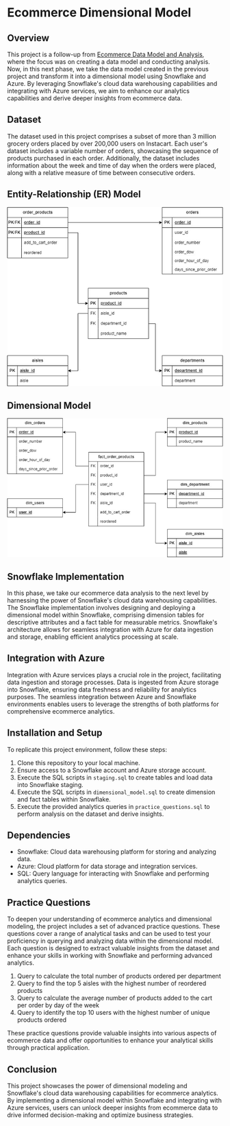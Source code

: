 # Ecommerce Dimensional Model

## Overview
This project is a follow-up from [Ecommerce Data Model and Analysis](https://github.com/elvarlax/ecommerce-data-model-analysis), where the focus was on creating a data model and conducting analysis. Now, in this next phase, we take the data model created in the previous project and transform it into a dimensional model using Snowflake and Azure. By leveraging Snowflake's cloud data warehousing capabilities and integrating with Azure services, we aim to enhance our analytics capabilities and derive deeper insights from ecommerce data.

## Dataset
The dataset used in this project comprises a subset of more than 3 million grocery orders placed by over 200,000 users on Instacart. Each user's dataset includes a variable number of orders, showcasing the sequence of products purchased in each order. Additionally, the dataset includes information about the week and time of day when the orders were placed, along with a relative measure of time between consecutive orders.

## Entity-Relationship (ER) Model
![Data Model](https://github.com/elvarlax/ecommerce-data-model-analysis/blob/main/er_model.jpg)

## Dimensional Model
![Dimensional Model](https://github.com/elvarlax/ecommerce-dimensional-model/blob/main/dimensional_model.jpg)

## Snowflake Implementation
In this phase, we take our ecommerce data analysis to the next level by harnessing the power of Snowflake's cloud data warehousing capabilities. The Snowflake implementation involves designing and deploying a dimensional model within Snowflake, comprising dimension tables for descriptive attributes and a fact table for measurable metrics. Snowflake's architecture allows for seamless integration with Azure for data ingestion and storage, enabling efficient analytics processing at scale.

## Integration with Azure
Integration with Azure services plays a crucial role in the project, facilitating data ingestion and storage processes. Data is ingested from Azure storage into Snowflake, ensuring data freshness and reliability for analytics purposes. The seamless integration between Azure and Snowflake environments enables users to leverage the strengths of both platforms for comprehensive ecommerce analytics.

## Installation and Setup
To replicate this project environment, follow these steps:

1. Clone this repository to your local machine.
2. Ensure access to a Snowflake account and Azure storage account.
3. Execute the SQL scripts in `staging.sql` to create tables and load data into Snowflake staging.
4. Execute the SQL scripts in `dimensional_model.sql` to create dimension and fact tables within Snowflake.
5. Execute the provided analytics queries in `practice_questions.sql` to perform analysis on the dataset and derive insights.

## Dependencies
- Snowflake: Cloud data warehousing platform for storing and analyzing data.
- Azure: Cloud platform for data storage and integration services.
- SQL: Query language for interacting with Snowflake and performing analytics queries.

## Practice Questions

To deepen your understanding of ecommerce analytics and dimensional modeling, the project includes a set of advanced practice questions. These questions cover a range of analytical tasks and can be used to test your proficiency in querying and analyzing data within the dimensional model. Each question is designed to extract valuable insights from the dataset and enhance your skills in working with Snowflake and performing advanced analytics.

1. Query to calculate the total number of products ordered per department
2. Query to find the top 5 aisles with the highest number of reordered products
3. Query to calculate the average number of products added to the cart per order by day of the week
4. Query to identify the top 10 users with the highest number of unique products ordered

These practice questions provide valuable insights into various aspects of ecommerce data and offer opportunities to enhance your analytical skills through practical application.

## Conclusion
This project showcases the power of dimensional modeling and Snowflake's cloud data warehousing capabilities for ecommerce analytics. By implementing a dimensional model within Snowflake and integrating with Azure services, users can unlock deeper insights from ecommerce data to drive informed decision-making and optimize business strategies.